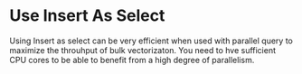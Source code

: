 # Use Insert As Select

Using Insert as select can be very efficient when used with parallel query to maximize the throuhput of bulk vectorizaton.  You need to hve sufficient CPU cores to be able to benefit from a high degree of parallelism. 
